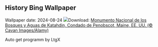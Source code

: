 ## History Bing Wallpaper
Wallpaper date: 2024-08-24
![](https://www.bing.com/th?id=OHR.KatahdinWoods_ES-ES2494481024_UHD.jpg&w=1000)Download: [Monumento Nacional de los Bosques y Aguas de Katahdin, Condado de Penobscot, Maine, EE. UU. (© Cavan Images/Alamy)](https://www.bing.com/th?id=OHR.KatahdinWoods_ES-ES2494481024_UHD.jpg)

Auto get programm by LtgX

